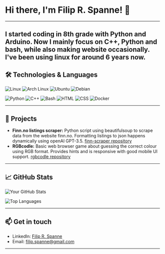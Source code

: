 
<!--
**filip-rs/filip-rs** is a ✨ _special_ ✨ repository because its `README.md` (this file) appears on your GitHub profile.

Here are some ideas to get you started:

- 🔭 I’m currently working on ...
- 🌱 I’m currently learning ...
- 👯 I’m looking to collaborate on ...
- 🤔 I’m looking for help with ...
- 💬 Ask me about ...
- 📫 How to reach me: ...
- 😄 Pronouns: ...
- ⚡ Fun fact: ...
-->
# Hi there, I'm Filip R. Spanne! 👋
---
I started coding in 8th grade with Python and Arduino. Now I mainly focus on C++, Python and bash, while also making website occasionally. I've been using linux for around 6 years now.
---

## 🛠️ Technologies & Languages

![Linux](https://img.shields.io/badge/Linux-FCC624?style=for-the-badge&logo=linux&logoColor=black)
![Arch Linux](https://img.shields.io/badge/Arch_Linux-1793D1?style=for-the-badge&logo=arch-linux&logoColor=white)
![Ubuntu](https://img.shields.io/badge/Ubuntu-E95420?style=for-the-badge&logo=ubuntu&logoColor=white)
![Debian](https://img.shields.io/badge/Debian-A81D33?style=for-the-badge&logo=debian&logoColor=white)

![Python](https://img.shields.io/badge/Python-3776AB?style=for-the-badge&logo=python&logoColor=white)
![C++](https://img.shields.io/badge/C++-00599C?style=for-the-badge&logo=c%2B%2B&logoColor=white)
![Bash](https://img.shields.io/badge/Bash-121011?style=for-the-badge&logo=gnu-bash&logoColor=white)
![HTML](https://img.shields.io/badge/HTML-E34F26?style=for-the-badge&logo=html5&logoColor=white)
![CSS](https://img.shields.io/badge/CSS-1572B6?style=for-the-badge&logo=css3&logoColor=white)
![Docker](https://img.shields.io/badge/Docker-2496ED?style=for-the-badge&logo=docker&logoColor=white)

---

## 📂 Projects

- **Finn.no listings scraper:** Python script using beautifulsoup to scrape data from the website finn.no. Formatting listings to json happens dynamically using openAI GPT-3.5. [finn-scraper repository](https://github.com/filip-rs/finn-scraper)
- **RGBcodle:** Basic web browser game about guessing the correct colour using RGB format. Provides hints and is responsive with good mobile UI support. [rgbcodle repository](https://github.com/filip-rs/rgbcodle)

---

## 📈 GitHub Stats

![Your GitHub Stats](https://github-readme-stats.vercel.app/api?username=filip-rs&show_icons=true&theme=tokyonight)

![Top Languages](https://github-readme-stats.vercel.app/api/top-langs/?username=filip-rs&layout=compact&theme=tokyonight)

---

## 📫 Get in touch

- LinkedIn: [Filip R. Spanne](https://www.linkedin.com/in/spanne/)
- Email: [filip.spanne@gmail.com](mailto:filip.spanne@gmail.com)

---
